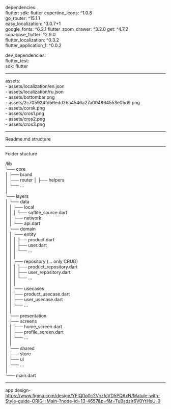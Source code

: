  dependencies:                                                 
  flutter:
    sdk: flutter
     cupertino_icons: ^1.0.8                                            
  go_router: ^15.1.1                                                  
  easy_localization: ^3.0.7+1                                   
  google_fonts: ^6.2.1
  flutter_zoom_drawer: ^3.2.0
  get: ^4.7.2                                                 
  supabase_flutter: ^2.9.0                                       
  flutter_localization: ^0.3.2                                             
  flutter_application_1: ^0.0.2                                         
  
dev_dependencies:                                                
  flutter_test:                                              
    sdk: flutter                                                         
_____________________________________________

 assets:                                                              
    - assets/localization/en.json                                         
    - assets/localization/ru.json                            
    - assets/bottombar.png                                       
    - assets/2c705924fd56edd26a4546a27a004864553e05d9.png                            
    - assets/corsk.png                        
    - assets/cros1.png                                    
    - assets/cros2.png                                       
    - assets/cros3.png                                          
_________________________________________________
Readme.md structure

________________________________________________
Folder stucture                                            

/lib                                                        
└── core                                              
│   ├── brand                                                                                          
│   ├── router
│   ├── helpers                                       
│   └── ...                   
│                             
└── layers                  
│   └── data                            
│   │   ├── local                                    
│   │   │   └── sqflite_source.dart                       
│   │   └── network             
│   │       └── api.dart                     
│   └── domain          
│   │   ├── entity                                                            
│   │   │   ├── product.dart               
│   │   │   ├── user.dart                                                                      
│   │   │   └── ...                                                                             
│   │   │                                                                         
│   │   ├── repository   (... only CRUD)                                 
│   │   │   ├── product_repository.dart                             
│   │   │   ├── user_repository.dart                                      
│   │   │   └── ...                                                     
│   │   │                                         
│   │   └── usecases                                           
│   │       ├── product_usecase.dart                                     
│   │       ├── user_usecase.dart                                     
│   │       └── ...                                  
│   │   
│   └── presentation                                       
│       ├── screens                                    
│       │   ├── home_screen.dart                                 
│       │   ├── profile_screen.dart                                        
│       │   └── ...                                                     
│       │                                                          
│       └── shared                                           
│           ├── store                                                    
│           ├── ui                                            
│           └── ...                                                    
│                                                                                                                                              
└── main.dart                                                 
___________________________________________
app design- https://www.figma.com/design/YFIQ0o0c2VozfcVD5PQAxN/Matule-with-Style-guide-ORIG--Main-?node-id=13-4657&p=f&t=TuBsdzlr6V0YtHxU-0
